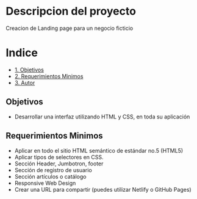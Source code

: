 # Descripcion del proyecto

Creacion de Landing page para un negocio ficticio

# Indice
* [1. Objetivos](#Objetivos)
* [2. Requerimientos Minimos](#Requerimientos-Minimos)
* [3. Autor](#Autor)

## Objetivos
- Desarrollar una interfaz utilizando HTML y CSS, en toda su aplicación

## Requerimientos Minimos
- Aplicar en todo el sitio HTML semántico de estándar no.5 (HTML5)
- Aplicar tipos de selectores en CSS.
- Sección Header, Jumbotron, footer
- Sección de registro de usuario
- Sección artículos o catálogo
- Responsive Web Design
- Crear una URL para compartir (puedes utilizar Netlify o GitHub Pages)
